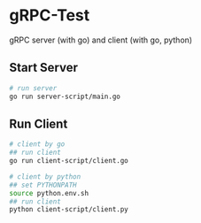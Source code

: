 # gRPC-Test
gRPC server (with go) and client (with go, python)

## Start Server

```bash
# run server
go run server-script/main.go
```

## Run Client

```bash
# client by go
## run client
go run client-script/client.go

# client by python
## set PYTHONPATH
source python.env.sh
## run client
python client-script/client.py
```
